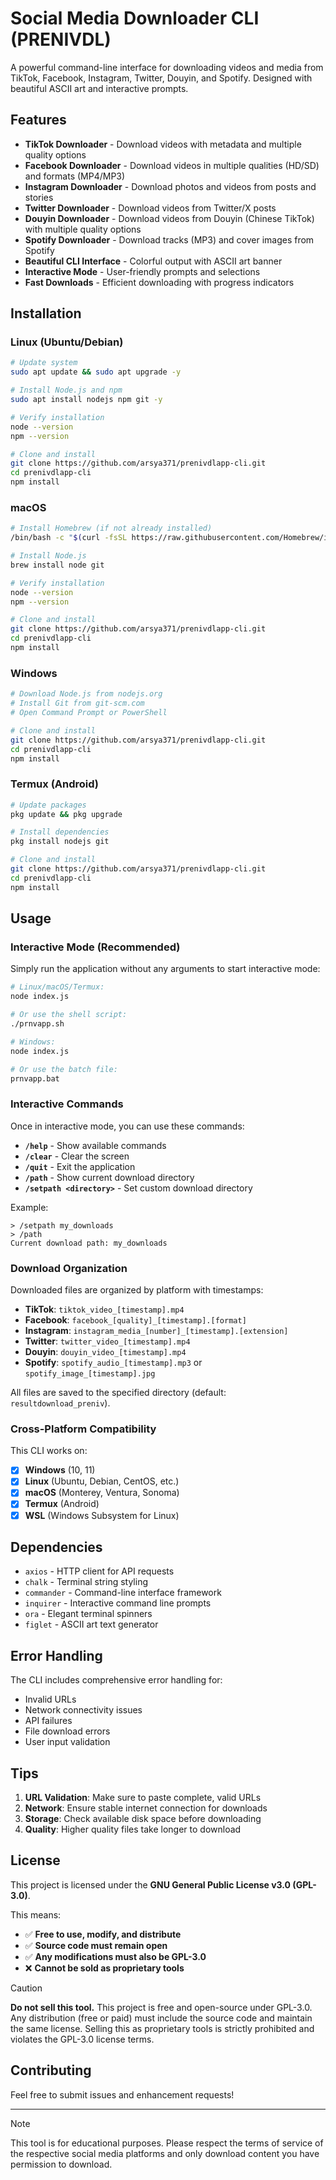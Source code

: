 # Social Media Downloader CLI (PRENIVDL)

A powerful command-line interface for downloading videos and media from TikTok, Facebook, Instagram, Twitter, Douyin, and Spotify. Designed with beautiful ASCII art and interactive prompts.

## Features

- **TikTok Downloader** - Download videos with metadata and multiple quality options
- **Facebook Downloader** - Download videos in multiple qualities (HD/SD) and formats (MP4/MP3)
- **Instagram Downloader** - Download photos and videos from posts and stories
- **Twitter Downloader** - Download videos from Twitter/X posts
- **Douyin Downloader** - Download videos from Douyin (Chinese TikTok) with multiple quality options
- **Spotify Downloader** - Download tracks (MP3) and cover images from Spotify
- **Beautiful CLI Interface** - Colorful output with ASCII art banner
- **Interactive Mode** - User-friendly prompts and selections
- **Fast Downloads** - Efficient downloading with progress indicators

## Installation

### Linux (Ubuntu/Debian)
```bash
# Update system
sudo apt update && sudo apt upgrade -y

# Install Node.js and npm
sudo apt install nodejs npm git -y

# Verify installation
node --version
npm --version

# Clone and install
git clone https://github.com/arsya371/prenivdlapp-cli.git
cd prenivdlapp-cli
npm install
```

### macOS
```bash
# Install Homebrew (if not already installed)
/bin/bash -c "$(curl -fsSL https://raw.githubusercontent.com/Homebrew/install/HEAD/install.sh)"

# Install Node.js
brew install node git

# Verify installation
node --version
npm --version

# Clone and install
git clone https://github.com/arsya371/prenivdlapp-cli.git
cd prenivdlapp-cli
npm install
```

### Windows
```bash
# Download Node.js from nodejs.org
# Install Git from git-scm.com
# Open Command Prompt or PowerShell

# Clone and install
git clone https://github.com/arsya371/prenivdlapp-cli.git
cd prenivdlapp-cli
npm install
```

### Termux (Android)
```bash
# Update packages
pkg update && pkg upgrade

# Install dependencies
pkg install nodejs git

# Clone and install
git clone https://github.com/arsya371/prenivdlapp-cli.git
cd prenivdlapp-cli
npm install
```

## Usage

### Interactive Mode (Recommended)

Simply run the application without any arguments to start interactive mode:

```bash
# Linux/macOS/Termux:
node index.js

# Or use the shell script:
./prnvapp.sh

# Windows:
node index.js

# Or use the batch file:
prnvapp.bat
```

### Interactive Commands

Once in interactive mode, you can use these commands:

- **`/help`** - Show available commands
- **`/clear`** - Clear the screen
- **`/quit`** - Exit the application
- **`/path`** - Show current download directory
- **`/setpath <directory>`** - Set custom download directory

Example:
```
> /setpath my_downloads
> /path
Current download path: my_downloads
```

### Download Organization

Downloaded files are organized by platform with timestamps:

- **TikTok**: `tiktok_video_[timestamp].mp4`
- **Facebook**: `facebook_[quality]_[timestamp].[format]`
- **Instagram**: `instagram_media_[number]_[timestamp].[extension]`
- **Twitter**: `twitter_video_[timestamp].mp4`
- **Douyin**: `douyin_video_[timestamp].mp4`
- **Spotify**: `spotify_audio_[timestamp].mp3` or `spotify_image_[timestamp].jpg`

All files are saved to the specified directory (default: `resultdownload_preniv`).

### Cross-Platform Compatibility

This CLI works on:
- [x] **Windows** (10, 11)
- [x] **Linux** (Ubuntu, Debian, CentOS, etc.)
- [x] **macOS** (Monterey, Ventura, Sonoma)
- [x] **Termux** (Android)
- [x] **WSL** (Windows Subsystem for Linux)

## Dependencies
- `axios` - HTTP client for API requests
- `chalk` - Terminal string styling
- `commander` - Command-line interface framework
- `inquirer` - Interactive command line prompts
- `ora` - Elegant terminal spinners
- `figlet` - ASCII art text generator

## Error Handling

The CLI includes comprehensive error handling for:

- Invalid URLs
- Network connectivity issues
- API failures
- File download errors
- User input validation

## Tips

1. **URL Validation**: Make sure to paste complete, valid URLs
2. **Network**: Ensure stable internet connection for downloads
3. **Storage**: Check available disk space before downloading
4. **Quality**: Higher quality files take longer to download

## License

This project is licensed under the **GNU General Public License v3.0 (GPL-3.0)**.

This means:
- ✅ **Free to use, modify, and distribute**
- ✅ **Source code must remain open**
- ✅ **Any modifications must also be GPL-3.0**
- ❌ **Cannot be sold as proprietary tools**

> [!CAUTION]
> **Do not sell this tool.** This project is free and open-source under GPL-3.0. Any distribution (free or paid) must include the source code and maintain the same license. Selling this as proprietary tools is strictly prohibited and violates the GPL-3.0 license terms.

## Contributing

Feel free to submit issues and enhancement requests!

---

> [!NOTE]
> This tool is for educational purposes. Please respect the terms of service of the respective social media platforms and only download content you have permission to download.
